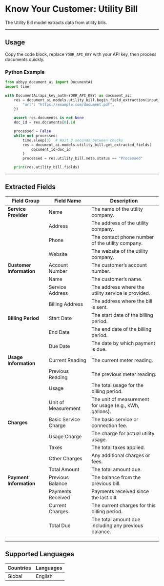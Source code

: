 # Know Your Customer: Utility Bill

The Utility Bill model extracts data from utility bills.

---

## Usage

Copy the code block, replace `YOUR_API_KEY` with your API key, then process documents quickly.

### Python Example

```python
from abbyy_document_ai import DocumentAi
import time

with DocumentAi(api_key_auth=YOUR_API_KEY) as document_ai:
    res = document_ai.models.utility_bill.begin_field_extraction(input_source={
        "url": "https://example.com/document.pdf",
    })

    assert res.documents is not None
    doc_id = res.documents[0].id

    processed = False
    while not processed:
        time.sleep(3)  # Wait 3 seconds between checks
        res = document_ai.models.utility_bill.get_extracted_fields(
            document_id=doc_id
        )
        processed = res.utility_bill.meta.status == "Processed"

    print(res.utility_bill.fields)
```

---

## Extracted Fields

| Field Group           | Field Name           | Description                                               |
|-----------------------|---------------------|-----------------------------------------------------------|
| **Service Provider**  | Name                | The name of the utility company.                          |
|                       | Address             | The address of the utility company.                       |
|                       | Phone               | The contact phone number of the utility company.          |
|                       | Website             | The website of the utility company.                       |
| **Customer Information** | Account Number    | The customer’s account number.                            |
|                       | Name                | The customer’s name.                                      |
|                       | Service Address     | The address where the utility service is provided.        |
|                       | Billing Address     | The address where the bill is sent.                       |
| **Billing Period**    | Start Date          | The start date of the billing period.                     |
|                       | End Date            | The end date of the billing period.                       |
|                       | Due Date            | The date by which payment is due.                         |
| **Usage Information** | Current Reading     | The current meter reading.                                |
|                       | Previous Reading    | The previous meter reading.                               |
|                       | Usage               | The total usage for the billing period.                   |
|                       | Unit of Measurement | The unit of measurement for usage (e.g., kWh, gallons).   |
| **Charges**           | Basic Service Charge| The basic service or connection fee.                      |
|                       | Usage Charge        | The charge for actual utility usage.                      |
|                       | Taxes               | The total taxes applied.                                  |
|                       | Other Charges       | Any additional charges or fees.                           |
|                       | Total Amount        | The total amount due.                                     |
| **Payment Information** | Previous Balance  | The balance from the previous bill.                       |
|                       | Payments Received   | Payments received since the last bill.                    |
|                       | Current Charges     | The current charges for this billing period.              |
|                       | Total Due           | The total amount due including any previous balance.      |

---

## Supported Languages

| Countries | Languages |
|-----------|-----------|
| Global    | English   |
